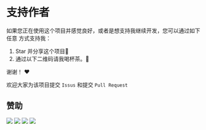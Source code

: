 # 支持作者

如果您正在使用这个项目并感觉良好，或者是想支持我继续开发，您可以通过如下任意 方式支持我：

1. Star 并分享这个项目🚀
2. 通过以下二维码请我喝杯茶。🍵

谢谢！ ❤️

欢迎大家为该项目提交 `Issus` 和提交 `Pull Request`

## 赞助

![](./assets/alipay.jpg)
![](./assets/wechat_pay.jpg)
![](img/wechat_pay.jpg)
![](img/alipay.jpg)
